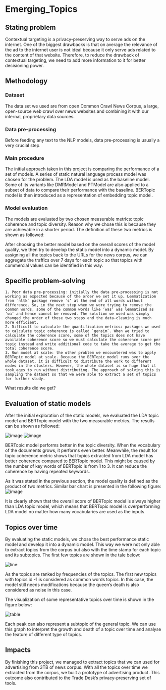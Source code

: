 # Emerging_Topics

## Stating problem
Contextual targeting is a privacy-preserving way to serve ads on the internet. One of the biggest drawbacks is that on average the relevance of the ad to the internet user is not ideal because it only serve ads related to the content of that website. Therefore, to reduce the drawback of contextual targeting, we need to add more information to it for better decisioning power.


## Methodology
### Dataset
The data set we used are from open Common Crawl News Corpus, a large, open-source web crawl over news websites and combining it with our internal, proprietary data sources.

### Data pre-processing
Before feeding any text to the NLP models, data pre-processing is usually a very crucial step.

### Main procedure
The initial approach taken in this project is comparing the performance of a set of models. A series of static natural language process model was chosen for the problem. The LDA model is used as the baseline model. Some of its variants like DMRModel and PTModel are also applied to a subset of data to compare their performance with the baseline. BERTopic model is then introduced as a representation of embedding topic model. 

### Model evaluation
The models are evaluated by two chosen measurable metrics: topic coherence and topic diversity. Reason why we chose this is because they are achievable in a shorter period. The definition of these two metrics is shown as followed:

After choosing the better model based on the overall scores of the model quality, we then try to develop the static model into a dynamic model. By assigning all the topics back to the URLs for the news corpus, we can aggregate the traffics over 7 days for each topic so that topics with commercial values can be identified in this way.
  
## Specific problem-solving
    1. Poor data pre-processing: initially the data pre-processing is not working as expected because of the order we set it up. Lemmatization from `nltk` package remove ‘s’ at the end of all words without difference. So, in the next step when we were trying to remove the common words, some of the common words like ‘was’ was lemmatized as ‘wa’ and hence cannot be removed. The solution we used was simply changed the order of these two steps and the data-cleaning is much more efficient.
    2. Difficult to calculate the quantification metrics: packages we used to calculate topic coherence is called `gensim`. When we tried to calculate the coherence score, some of the topics does not have available coherence score so we must calculate the coherence score per topic instead and write additional code to take the average to get the total coherence score.
    3. Run model at scale: the other problem we encountered was to apply BERTopic model at scale. Because the BERTopic model runs over the whole dataset, it is difficult to distribute the work to different nodes in the clusters. However, the whole dataset is so huge that it took ages to run without distributing. The approach of solving this is sampling the dataset so that we were able to extract a set of topics for further study.
What results did we get?

## Evaluation of static models
After the initial exploration of the static models, we evaluated the LDA topic model and BERTopic model with the two measurable metrics. The results can be shown as followed:

![image](https://user-images.githubusercontent.com/90244300/220976105-b3104115-6088-4ec8-b590-95476782477a.png)
![image](https://user-images.githubusercontent.com/90244300/220976139-13d0110c-bca6-42e4-83fc-1259bb14fe1f.png)

BERTopic model performs better in the topic diversity. When the vocabulary of the documents grows, it performs even better. Meanwhile, the result for topic coherence metric shows that topics extracted from LDA model has better coherence compared to BERTopic model. This might be caused by the number of key words of BERTopic is from 1 to 3. It can reduce the coherence by having repeated keywords.

As it was stated in the previous section, the model quality is defined as the product of two metrics. Similar bar chart is presented in the following figure:
![image](https://user-images.githubusercontent.com/90244300/220976213-d873574b-3d54-4335-bf9d-9a8807e363e6.png)

It is clearly shown that the overall score of BERTopic model is always higher than LDA topic model, which means that BERTopic model is overperforming LDA model no matter how many vocabularies are used as the inputs. 

## Topics over time
By evaluating the static models, we chose the best performance static model and develop it into a dynamic model. This way we were not only able to extract topics from the corpus but also with the time stamp for each topic and its subtopics. The first few topics are shown in the tale below:

![line](https://user-images.githubusercontent.com/90244300/220979038-ed87a5c0-f7b9-48e6-b751-37d23d631d98.png)

As the topics are ranked by frequencies of the topics. The first new topics with topics id -1 is considered as common words topics. In this case, the model still needs modifications because the queen’s death is also considered as noise in this case.

The visualization of some representative topics over time is shown in the figure below:

![table](https://user-images.githubusercontent.com/90244300/220979175-1cb9fc01-3329-4769-bc30-17db62f97070.png)

Each peak can also represent a subtopic of the general topic. We can use this graph to interpret the growth and death of a topic over time and analyse the feature of different type of topics.

## Impacts
By finishing this project, we managed to extract topics that we can used for advertising from 3TB of news corpus. With all the topics over time we extracted from the corpus, we built a prototype of advertising product. This outcome also contributed to the Trade Desk’s privacy-preserving set of tools.
